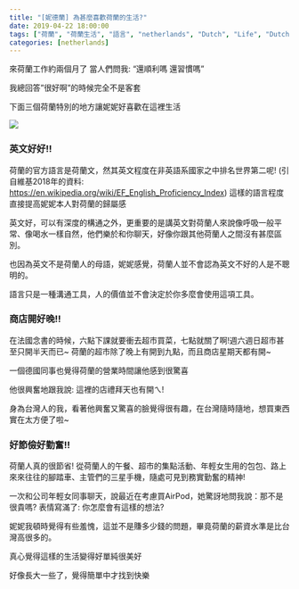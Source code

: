 ```yaml
---
title: "[妮德蘭] 為甚麼喜歡荷蘭的生活?"
date: 2019-04-22 18:00:00
tags: ["荷蘭", "荷蘭生活", "語言", "netherlands", "Dutch", "Life", "DutchLife", "NL", "workinNetherlands", "lifeinNetherlands", "Taiwanese", "expat", "TaiwaneseinNetherlands"]
categories: [netherlands]
---
```


來荷蘭工作約兩個月了
當人們問我: “還順利嗎 還習慣嗎”

我總回答”很好啊”的時候完全不是客套


 

下面三個荷蘭特別的地方讓妮妮好喜歡在這裡生活

![](/images/Giethoorn1.jpg)


<!--more-->


 

### 英文好好!!

荷蘭的官方語言是荷蘭文，然其英文程度在非英語系國家之中排名世界第二呢!  (引自維基2018年的資料: https://en.wikipedia.org/wiki/EF_English_Proficiency_Index)
這樣的語言程度直接提高妮妮本人對荷蘭的歸屬感

英文好，可以有深度的構通之外，更重要的是講英文對荷蘭人來說像呼吸一般平常、像喝水一樣自然，他們樂於和你聊天，好像你跟其他荷蘭人之間沒有甚麼區別。

也因為英文不是荷蘭人的母語，妮妮感覺，荷蘭人並不會認為英文不好的人是不聰明的。

語言只是一種溝通工具，人的價值並不會決定於你多麼會使用這項工具。


 

### 商店開好晚!!

在法國念書的時候，六點下課就要衝去超市買菜，七點就關了啊!週六週日超市甚至只開半天而已~
荷蘭的超市除了晚上有開到九點，而且商店星期天都有開~
 

一個德國同事也覺得荷蘭的營業時間讓他感到很驚喜

他很興奮地跟我說: 這裡的店禮拜天也有開ㄟ!

 

身為台灣人的我，看著他興奮又驚喜的臉覺得很有趣，在台灣隨時隨地，想買東西實在太方便了啦~



### 好節儉好勤奮!!

荷蘭人真的很節省!
從荷蘭人的午餐、超市的集點活動、年輕女生用的包包、路上來來往往的腳踏車、主管們的三星手機，隨處可見到務實勤奮的精神!

一次和公司年輕女同事聊天，說最近在考慮買AirPod，她驚訝地問我說：那不是很貴嗎? 表情寫滿了: 你怎麼會有這樣的想法?

妮妮我頓時覺得有些羞愧，這並不是賺多少錢的問題，畢竟荷蘭的薪資水準是比台灣高很多的。


真心覺得這樣的生活變得好單純很美好

好像長大一些了，覺得簡單中才找到快樂

 

 
